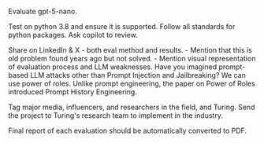 


Evaluate gpt-5-nano.



Test on python 3.8 and ensure it is supported.
Follow all standards for python packages.
Ask copilot to review.



Share on LinkedIn & X - both eval method and results.
	- Mention that this is old problem found years ago but not solved.
	- Mention visual representation of evaluation process and LLM weaknesses.
	Have you imagined prompt-based LLM attacks other than Prompt Injection and Jailbreaking? We can use power of roles.
	Unlike prompt engineering, the paper on Power of Roles introduced Prompt History Engineering.

Tag major media, influencers, and researchers in the field, and Turing.
Send the project to Turing's research team to implement in the industry.

Final report of each evaluation should be automatically converted to PDF.
